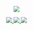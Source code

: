 <div align=center>
    <img src="https://i.imgur.com/RMo3vOV.png"/>
</div>
<p align="center">
  <a href="https://instagram.com/mcindia_official">
    <img src="https://img.shields.io/badge/-Follow Us-white?style=for-the-badge&logo=instagram&logoColor=white&labelColor=000000&color=FFFFFF">
  </a>
  <a href="https://discord.gg/SAMcTqhS2z">
    <img src="https://img.shields.io/discord/608276513476968458?style=for-the-badge&logo=discord&logoColor=white&labelColor=000000&color=FFFFFF">
  </a>
  <a href="https://www.youtube.com/channel/UCTPd3-nfEhOeGrx0rlHLPPQ?sub_confirmation=1">
    <img src="https://img.shields.io/youtube/channel/subscribers/UCTPd3-nfEhOeGrx0rlHLPPQ?style=for-the-badge&logo=youtube&logoColor=white&labelColor=000000&color=FFFFFF">
  </a>
</p>

